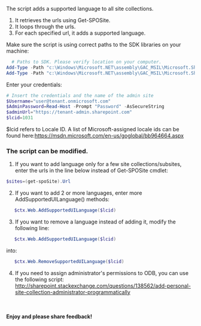The script adds a supported language to all site collections.

1. It retrieves the urls using Get-SPOSite.
2. It loops through the urls.
3. For each specified url, it adds a supported language.


Make sure the script is using correct paths to the SDK libraries on your machine:

```PowerShell
  # Paths to SDK. Please verify location on your computer. 
Add-Type -Path "c:\Windows\Microsoft.NET\assembly\GAC_MSIL\Microsoft.SharePoint.Client\v4.0_16.0.0.0__71e9bce111e9429c\Microsoft.SharePoint.Client.dll" 
Add-Type -Path "c:\Windows\Microsoft.NET\assembly\GAC_MSIL\Microsoft.SharePoint.Client.Runtime\v4.0_16.0.0.0__71e9bce111e9429c\Microsoft.SharePoint.Client.Runtime.dll"
``` 
 

 Enter your credentials:
```PowerShell
# Insert the credentials and the name of the admin site 
$Username="user@tenant.onmicrosoft.com" 
$AdminPassword=Read-Host -Prompt "Password" -AsSecureString 
$adminUrl="https://tenant-admin.sharepoint.com" 
$lcid=1031
```
$lcid refers to Locale ID. A list of Microsoft-assigned locale ids can be found here:https://msdn.microsoft.com/en-us/goglobal/bb964664.aspx 


### The script can be modified.

1. If you want to add language only for a few site collections/subsites, enter the urls in the line below instead of Get-SPOSite cmdlet:
```PowerShell
$sites=(get-spoSite).Url
``` 
 
 2. If you want to add 2 or more languages, enter more AddSupportedUILanguage() methods:
```PowerShell
   $ctx.Web.AddSupportedUILanguage($lcid)
```   
 
 3. If you want to remove a language instead of adding it, modify the following line:
```PowerShell
   $ctx.Web.AddSupportedUILanguage($lcid)
``` 
into:
```PowerShell
   $ctx.Web.RemoveSupportedUILanguage($lcid)
```   
 
 4. If you need to assign administrator's permissions to ODB, you can use the following script:
     http://sharepoint.stackexchange.com/questions/138562/add-personal-site-collection-administrator-programmatically

 
<br/><br/> 
<b>Enjoy and please share feedback!</b>
